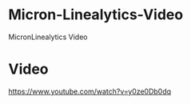 # Micron-Linealytics-Video
MicronLinealytics Video

# Video
https://www.youtube.com/watch?v=y0ze0Db0dq
